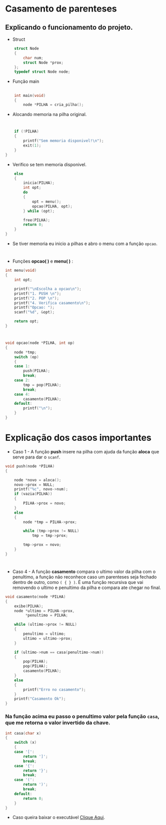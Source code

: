 # Casamento de parenteses

## Explicando o funcionamento do projeto.

- Struct

```c
    struct Node
    {
        char num;
        struct Node *prox;
    };
    typedef struct Node node;

```

- Função main

##

```c
    int main(void)
    {
        node *PILHA = cria_pilha();
```

- Alocando memoria na pilha original.

#

```c
    if (!PILHA)
    {
        printf("Sem memoria disponivel!\n");
        exit(1);
    }
}
```

- Verifico se tem memoria disponivel.

```c
    else
    {
        inicia(PILHA);
        int opt;
        do
        {
            opt = menu();
            opcao(PILHA, opt);
        } while (opt);

        free(PILHA);
        return 0;
    }
}
```

- Se tiver memoria eu inicio a pilhas e abro o menu com a função `opcao`.

#

- Funções **opcao( )** e **menu( )** :

```c
int menu(void)
{
    int opt;

    printf("\nEscolha a opcao\n");
    printf("1. PUSH \n");
    printf("2. POP \n");
    printf("4. Verifica casamento\n");
    printf("Opcao: ");
    scanf("%d", &opt);

    return opt;
}
```

#

```c
void opcao(node *PILHA, int op)
{
    node *tmp;
    switch (op)
    {
    case 1:
        push(PILHA);
        break;
    case 2:
        tmp = pop(PILHA);
        break;
    case 4:
        casamento(PILHA);
    default:
        printf("\n");
    }
}
```

#

# Explicação dos casos importantes

- Caso 1 - A função **push** insere na pilha com ajuda da função **aloca** que serve para dar o `scanf`.

```c
void push(node *PILHA)
{

    node *novo = aloca();
    novo->prox = NULL;
    printf("%c", novo->num);
    if (vazia(PILHA))
    {
        PILHA->prox = novo;
    }
    else
    {
        node *tmp = PILHA->prox;

        while (tmp->prox != NULL)
            tmp = tmp->prox;

        tmp->prox = novo;
    }
}

```

#

- Caso 4 - A função **casamento** compara o ultimo valor da pilha com o penultimo, a função não reconhece caso um parenteses seja fechado dentro de outro, como `( { } )`.
  É uma função recursiva que vai removendo o ultimo e penultimo da pilha e compara ate chegar no final.

```c
void casamento(node *PILHA)
{
    exibe(PILHA);
    node *ultimo = PILHA->prox,
         *penultimo = PILHA;

    while (ultimo->prox != NULL)
    {
        penultimo = ultimo;
        ultimo = ultimo->prox;
    }

    if (ultimo->num == casa(penultimo->num))
    {
        pop(PILHA);
        pop(PILHA);
        casamento(PILHA);
    }
    else
    {
        printf("Erro no casamento");
    }
    printf("Casamento Ok");
}
```

### Na função acima eu passo o penultimo valor pela função `casa`, que me retorna o valor invertido da chave.

````c
int casa(char x)
{
    switch (x)
    {
    case '[':
        return ']';
        break;
    case '{':
        return '}';
        break;
    case '(':
        return ')';
        break;
    default:
        return 0;
    }
}
````

- Caso queira baixar o executável [Clique Aqui](https://github.com/Javiercuba/Estruturas_de_dados1/releases/download/1.0/hexadecimal).
